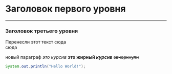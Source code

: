 # Заголовок первого уровня
---
### Заголовок третьего уровня
Перенесли этот  текст  сюда  
сюда

новый параграф
*это курсив*
**это жирный _курсив_**
~~зачеркнули~~
```java
System.out.println("Hello World!");
```